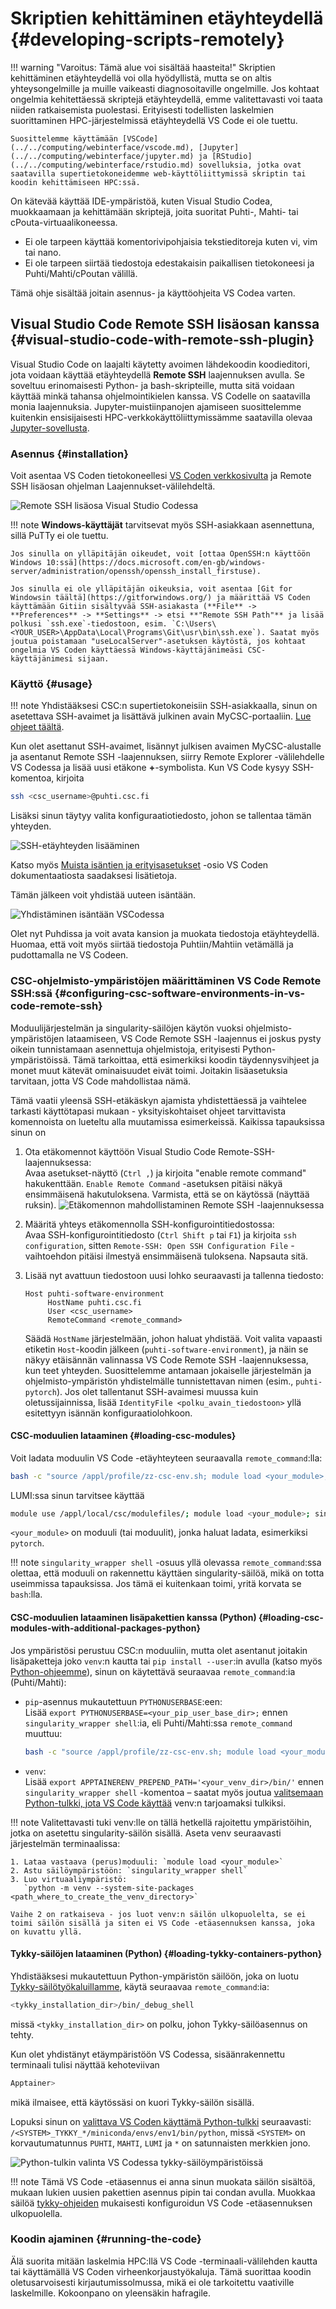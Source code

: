 # Skriptien kehittäminen etäyhteydellä {#developing-scripts-remotely}

!!! warning "Varoitus: Tämä alue voi sisältää haasteita!"
    Skriptien kehittäminen etäyhteydellä voi olla hyödyllistä, mutta se on altis yhteysongelmille ja muille vaikeasti diagnosoitaville ongelmille. Jos kohtaat ongelmia kehitettäessä skriptejä etäyhteydellä, emme valitettavasti voi taata niiden ratkaisemista puolestasi. Erityisesti todellisten laskelmien suorittaminen HPC-järjestelmissä etäyhteydellä VS Code ei ole tuettu.

    Suosittelemme käyttämään [VSCode](../../computing/webinterface/vscode.md), [Jupyter](../../computing/webinterface/jupyter.md) ja [RStudio](../../computing/webinterface/rstudio.md) sovelluksia, jotka ovat saatavilla supertietokoneidemme web-käyttöliittymissä skriptin tai koodin kehittämiseen HPC:ssä.

On kätevää käyttää IDE-ympäristöä, kuten Visual Studio Codea, muokkaamaan ja kehittämään skriptejä, joita suoritat Puhti-, Mahti- tai cPouta-virtuaalikoneessa.

* Ei ole tarpeen käyttää komentorivipohjaisia tekstieditoreja kuten vi, vim tai nano.
* Ei ole tarpeen siirtää tiedostoja edestakaisin paikallisen tietokoneesi ja Puhti/Mahti/cPoutan välillä.

Tämä ohje sisältää joitain asennus- ja käyttöohjeita VS Codea varten.

## Visual Studio Code Remote SSH lisäosan kanssa {#visual-studio-code-with-remote-ssh-plugin}

Visual Studio Code on laajalti käytetty avoimen lähdekoodin koodieditori, jota voidaan käyttää etäyhteydellä **Remote SSH** laajennuksen avulla. Se soveltuu erinomaisesti Python- ja bash-skripteille, mutta sitä voidaan käyttää minkä tahansa ohjelmointikielen kanssa. VS Codelle on saatavilla monia laajennuksia. Jupyter-muistiinpanojen ajamiseen suosittelemme kuitenkin ensisijaisesti HPC-verkkokäyttöliittymissämme saatavilla olevaa [Jupyter-sovellusta](../../computing/webinterface/jupyter.md).

### Asennus {#installation}

Voit asentaa VS Coden tietokoneellesi [VS Coden verkkosivulta](https://code.visualstudio.com) ja Remote SSH lisäosan ohjelman Laajennukset-välilehdeltä.

![Remote SSH lisäosa Visual Studio Codessa](../../img/VSCode_remote_extension.png 'Remote SSH extension')

!!! note
    **Windows-käyttäjät** tarvitsevat myös SSH-asiakkaan asennettuna, sillä PuTTy ei ole tuettu.

    Jos sinulla on ylläpitäjän oikeudet, voit [ottaa OpenSSH:n käyttöön Windows 10:ssä](https://docs.microsoft.com/en-gb/windows-server/administration/openssh/openssh_install_firstuse).

    Jos sinulla ei ole ylläpitäjän oikeuksia, voit asentaa [Git for Windowsin täältä](https://gitforwindows.org/) ja määrittää VS Coden käyttämään Gitiin sisältyvää SSH-asiakasta (**File** -> **Preferences** -> **Settings** -> etsi **"Remote SSH Path"** ja lisää polkusi `ssh.exe`-tiedostoon, esim. `C:\Users\<YOUR_USER>\AppData\Local\Programs\Git\usr\bin\ssh.exe`). Saatat myös joutua poistamaan "useLocalServer"-asetuksen käytöstä, jos kohtaat ongelmia VS Coden käyttäessä Windows-käyttäjänimeäsi CSC-käyttäjänimesi sijaan.

### Käyttö {#usage}

!!! note
    Yhdistääksesi CSC:n supertietokoneisiin SSH-asiakkaalla, sinun on asetettava SSH-avaimet ja lisättävä julkinen avain MyCSC-portaaliin. [Lue ohjeet täältä](../../computing/connecting/ssh-keys.md).

Kun olet asettanut SSH-avaimet, lisännyt julkisen avaimen MyCSC-alustalle ja asentanut Remote SSH -laajennuksen, siirry Remote Explorer -välilehdelle VS Codessa ja lisää uusi etäkone **+**-symbolista. Kun VS Code kysyy SSH-komentoa, kirjoita

```bash
ssh <csc_username>@puhti.csc.fi
```

Lisäksi sinun täytyy valita konfiguraatiotiedosto, johon se tallentaa tämän yhteyden.

![SSH-etäyhteyden lisääminen](../../img/VSCode_add_connection.png 'Adding SSH connection')

Katso myös [Muista isäntien ja erityisasetukset](https://code.visualstudio.com/docs/remote/ssh#_remember-hosts-and-advanced-settings) -osio VS Coden dokumentaatiosta saadaksesi lisätietoja.

Tämän jälkeen voit yhdistää uuteen isäntään.

![Yhdistäminen isäntään VSCodessa](../../img/VSCode_connect_to_host.png 'Connecting to host')

Olet nyt Puhdissa ja voit avata kansion ja muokata tiedostoja etäyhteydellä. Huomaa, että voit myös siirtää tiedostoja Puhtiin/Mahtiin vetämällä ja pudottamalla ne VS Codeen.

### CSC-ohjelmisto-ympäristöjen määrittäminen VS Code Remote SSH:ssä {#configuring-csc-software-environments-in-vs-code-remote-ssh}

Moduulijärjestelmän ja singularity-säilöjen käytön vuoksi ohjelmisto-ympäristöjen lataamiseen, VS Code Remote SSH -laajennus ei joskus pysty oikein tunnistamaan asennettuja ohjelmistoja, erityisesti Python-ympäristöissä. Tämä tarkoittaa, että esimerkiksi koodin täydennysvihjeet ja monet muut kätevät ominaisuudet eivät toimi. Joitakin lisäasetuksia tarvitaan, jotta VS Code mahdollistaa nämä.

Tämä vaatii yleensä SSH-etäkäskyn ajamista yhdistettäessä ja vaihtelee tarkasti käyttötapasi mukaan - yksityiskohtaiset ohjeet tarvittavista komennoista on lueteltu alla muutamissa esimerkeissä. Kaikissa tapauksissa sinun on

1. Ota etäkomennot käyttöön Visual Studio Code Remote-SSH-laajennuksessa:  
   Avaa asetukset-näyttö (`Ctrl ,`) ja kirjoita "enable remote command" hakukenttään. `Enable Remote Command` -asetuksen pitäisi näkyä ensimmäisenä hakutuloksena. Varmista, että se on käytössä (näyttää ruksin).
   ![Etäkomennon mahdollistaminen Remote SSH -laajennuksessa](../../img/VSCode_enable_remote_command.png)

2. Määritä yhteys etäkomennolla SSH-konfigurointitiedostossa:  
   Avaa SSH-konfigurointitiedosto (`Ctrl Shift p` tai `F1`) ja kirjoita
   `ssh configuration`, sitten `Remote-SSH: Open SSH Configuration File` -vaihtoehdon pitäisi ilmestyä ensimmäisenä tuloksena. Napsauta sitä.

3. Lisää nyt avattuun tiedostoon uusi lohko seuraavasti ja tallenna tiedosto:
   ```text
   Host puhti-software-environment
        HostName puhti.csc.fi
        User <csc_username>
        RemoteCommand <remote_command>
   ```

   Säädä `HostName` järjestelmään, johon haluat yhdistää. Voit valita vapaasti etiketin `Host`-koodin jälkeen (`puhti-software-environment`), ja näin se näkyy etäisännän valinnassa VS Code Remote SSH -laajennuksessa, kun teet yhteyden. Suosittelemme antamaan jokaiselle järjestelmän ja ohjelmisto-ympäristön yhdistelmälle tunnistettavan nimen (esim., `puhti-pytorch`). Jos olet tallentanut SSH-avaimesi muussa kuin oletussijainnissa, lisää `IdentityFile <polku_avain_tiedostoon>` yllä esitettyyn isännän konfiguraatiolohkoon.

#### CSC-moduulien lataaminen {#loading-csc-modules}

Voit ladata moduulin VS Code -etäyhteyteen seuraavalla `remote_command`:lla:

```bash
bash -c "source /appl/profile/zz-csc-env.sh; module load <your_module>; singularity_wrapper shell"
```

LUMI:ssa sinun tarvitsee käyttää

```bash
module use /appl/local/csc/modulefiles/; module load <your_module>; singularity_wrapper shell
```

`<your_module>` on moduuli (tai moduulit), jonka haluat ladata, esimerkiksi `pytorch`.

!!! note
    `singularity_wrapper shell` -osuus yllä olevassa `remote_command`:ssa olettaa, että moduuli on rakennettu käyttäen singularity-säilöä, mikä on totta useimmissa tapauksissa. Jos tämä ei kuitenkaan toimi, yritä korvata se `bash`:lla.

#### CSC-moduulien lataaminen lisäpakettien kanssa (Python) {#loading-csc-modules-with-additional-packages-python}

Jos ympäristösi perustuu CSC:n moduuliin, mutta olet asentanut joitakin lisäpaketteja joko `venv`:n kautta tai `pip install --user`:in avulla (katso myös [Python-ohjeemme](python-usage-guide.md#installing-python-packages-to-existing-modules)), sinun on käytettävä seuraavaa `remote_command`:ia (Puhti/Mahti):

* `pip`-asennus mukautettuun `PYTHONUSERBASE`:een:  
  Lisää `export PYTHONUSERBASE=<your_pip_user_base_dir>;` ennen `singularity_wrapper shell`:ia, eli Puhti/Mahti:ssa `remote_command` muuttuu:
  ```bash
  bash -c "source /appl/profile/zz-csc-env.sh; module load <your_module>; export PYTHONUSERBASE=<your_pip_user_base_dir>;  singularity_wrapper shell"
  ```

* `venv`:  
  Lisää `export APPTAINERENV_PREPEND_PATH='<your_venv_dir>/bin/'` ennen `singularity_wrapper shell` -komentoa – saatat myös joutua [valitsemaan Python-tulkki, jota VS Code käyttää](https://code.visualstudio.com/docs/python/environments#_select-and-activate-an-environment) venv:n tarjoamaksi tulkiksi.

!!! note
    Valitettavasti tuki venv:lle on tällä hetkellä rajoitettu ympäristöihin, jotka on asetettu singularity-säilön sisällä. Aseta venv seuraavasti järjestelmän terminaalissa:

    1. Lataa vastaava (perus)moduuli: `module load <your_module>`
    2. Astu säilöympäristöön: `singularity_wrapper shell`
    3. Luo virtuaaliympäristö:
       `python -m venv --system-site-packages <path_where_to_create_the_venv_directory>`

    Vaihe 2 on ratkaiseva - jos luot venv:n säilön ulkopuolelta, se ei toimi säilön sisällä ja siten ei VS Code -etäasennuksen kanssa, joka on kuvattu yllä.

#### Tykky-säilöjen lataaminen (Python) {#loading-tykky-containers-python}

Yhdistääksesi mukautettuun Python-ympäristön säilöön, joka on luotu [Tykky-säilötyökaluillamme](../../computing/containers/tykky.md), käytä seuraavaa `remote_command`:ia:

```bash
<tykky_installation_dir>/bin/_debug_shell
```

missä `<tykky_installation_dir>` on polku, johon Tykky-säilöasennus on tehty.

Kun olet yhdistänyt etäympäristöön VS Codessa, sisäänrakennettu terminaali tulisi näyttää kehoteviivan

```bash
Apptainer>
```

mikä ilmaisee, että käytössäsi on kuori Tykky-säilön sisällä.

Lopuksi sinun on [valittava VS Coden käyttämä Python-tulkki](https://code.visualstudio.com/docs/python/environments#_select-and-activate-an-environment) seuraavasti: `/<SYSTEM>_TYKKY_*/miniconda/envs/env1/bin/python`, missä `<SYSTEM>` on korvautumatunnus `PUHTI`, `MAHTI`, `LUMI` ja `*` on satunnaisten merkkien jono.

![Python-tulkin valinta VS Codessa tykky-säilöympäristöissä](../../img/VSCode_select_interpreter_tykky.png)

!!! note
    Tämä VS Code -etäasennus ei anna sinun muokata säilön sisältöä, mukaan lukien uusien pakettien asennus pipin tai condan avulla. Muokkaa säilöä [tykky-ohjeiden](../../computing/containers/tykky.md#modifying-a-conda-installation) mukaisesti konfiguroidun VS Code -etäasennuksen ulkopuolella.

### Koodin ajaminen {#running-the-code}

Älä suorita mitään laskelmia HPC:llä VS Code -terminaali-välilehden kautta tai käyttämällä VS Coden virheenkorjaustyökaluja. Tämä suorittaa koodin oletusarvoisesti kirjautumissolmussa, mikä ei ole tarkoitettu vaativille laskelmille. Kokoonpano on yleensäkin hafragile.

